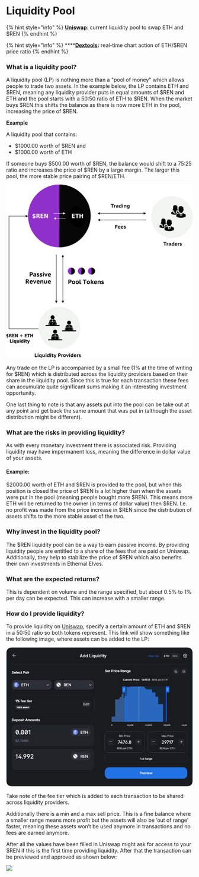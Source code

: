 # Liquidity Pool

{% hint style="info" %}
[**Uniswap**](https://app.uniswap.org/#/swap?outputCurrency=0xE6b055ABb1c40B6C0Bf3a4ae126b6B8dBE6C5F3f\&chain=mainnet): current liquidity pool to swap ETH and $REN
{% endhint %}

{% hint style="info" %}
****[**Dextools**](https://www.dextools.io/app/ether/pair-explorer/0xabb3611bd93cfb3a1e3b9bcf0cc1b3e910ccdb1d)**:** real-time chart action of ETH/$REN price ratio
{% endhint %}

### What is a liquidity pool?

A liquidity pool (LP) is nothing more than a "pool of money" which allows people to trade two assets. In the example below, the LP contains ETH and $REN, meaning any liquidity provider puts in equal amounts of $REN and ETH and the pool starts with a 50:50 ratio of ETH to $REN. When the market buys $REN this shifts the balance as there is now more ETH in the pool, increasing the price of $REN.

**Example**

A liquidity pool that contains:

* $1000.00 worth of $REN and
* $1000.00 worth of ETH

If someone buys $500.00 worth of $REN, the balance would shift to a 75:25 ratio and increases the price of $REN by a large margin. The larger this pool, the more stable price pairing of $REN/ETH.

![Liquidity pool](<../.gitbook/assets/image (1).png>)

Any trade on the LP is accompanied by a small fee (1% at the time of writing for $REN) which is distributed across the liquidity providers based on their share in the liquidity pool. Since this is true for each transaction these fees can accumulate quite significant sums making it an interesting investment opportunity.

One last thing to note is that any assets put into the pool can be take out at any point and get back the same amount that was put in (although the asset distribution might be different).

### What are the risks in providing liquidity?

As with every monetary investment there is associated risk. Providing liquidity may have impermanent loss, meaning the difference in dollar value of your assets.

#### Example:

$2000.00 worth of ETH and $REN is provided to the pool, but when this position is closed the price of $REN is a lot higher than when the assets were put in the pool (meaning people bought more $REN). This means more ETH will be returned to the owner (in terms of dollar value) then $REN. I.e. no profit was made from the price increase in $REN since the distribution of assets shifts to the more stable asset of the two.

### Why invest in the liquidity pool?

The $REN liquidity pool can be a way to earn passive income. By providing liquidity people are entitled to a share of the fees that are paid on Uniswap. Additionally, they help to stabilize the price of $REN which also benefits their own investments in Ethernal Elves.

### What are the expected returns?

This is dependent on volume and the range specified, but about 0.5% to 1% per day can be expected. This can increase with a smaller range.

### How do I provide liquidity?

To provide liquidity on [Uniswap](https://app.uniswap.org/#/swap?outputCurrency=0xE6b055ABb1c40B6C0Bf3a4ae126b6B8dBE6C5F3f\&chain=mainnet), specify a certain amount of ETH and $REN in a 50:50 ratio so both tokens represent. This link will show something like the following image, where assets can be added to the LP:

![Uniswap-1](<../.gitbook/assets/image (1) (1).png>)

Take note of the fee tier which is added to each transaction to be shared across liquidity providers.

Additionally there is a min and a max sell price. This is a fine balance where a smaller range means more profit but the assets will also be ‘out of range’ faster, meaning these assets won’t be used anymore in transactions and no fees are earned anymore.

After all the values have been filled in Uniswap might ask for access to your $REN if this is the first time providing liquidity. After that the transaction can be previewed and approved as shown below:&#x20;

![](https://i.ibb.co/Xj3RTyS/Screenshot-2022-03-09-171559.png)
